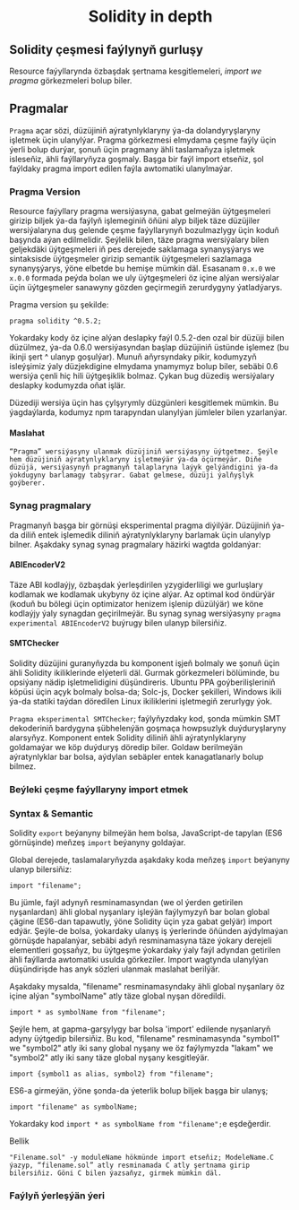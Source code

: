 # <div align="center">Solidity in depth</div>

## Solidity çeşmesi faýlynyň gurluşy

Resource faýyllarynda özbaşdak şertnama kesgitlemeleri, <em>import we pragma</em> görkezmeleri bolup biler.

## Pragmalar

`Pragma` açar sözi, düzüjiniň aýratynlyklaryny ýa-da dolandyryşlaryny işletmek üçin ulanylýar. Pragma görkezmesi elmydama çeşme faýly üçin ýerli bolup durýar, şonuň üçin pragmany ähli taslamaňyza işletmek isleseňiz, ähli faýllaryňyza goşmaly. Başga bir faýl import etseňiz, şol faýldaky pragma import edilen faýla awtomatiki ulanylmaýar.

### Pragma Version

Resource faýyllary pragma wersiýasyna, gabat gelmeýän üýtgeşmeleri girizip biljek ýa-da faýlyň işlemeginiň öňüni alyp biljek täze düzüjiler wersiýalaryna duş gelende çeşme faýyllarynyň bozulmazlygy üçin koduň başynda aýan edilmelidir. Şeýlelik bilen, täze pragma wersiýalary bilen geljekdäki üýtgeşmeleri iň pes derejede saklamaga synanyşýarys we sintaksisde üýtgeşmeler girizip semantik üýtgeşmeleri sazlamaga synanyşýarys, ýöne elbetde bu hemişe mümkin däl. Esasanam `0.x.0` we `x.0.0` formada peýda bolan we uly üýtgeşmeleri öz içine alýan wersiýalar üçin üýtgeşmeler sanawyny gözden geçirmegiň zerurdygyny ýatladýarys.

Pragma version şu şekilde:

```
pragma solidity ^0.5.2;
```

Yokardaky kody öz içine alýan deslapky faýl 0.5.2-den ozal bir düzüji bilen düzülmez, ýa-da 0.6.0 wersiýasyndan başlap düzüjiniň üstünde işlemez (bu ikinji şert ^ ulanyp goşulýar). Munuň aňyrsyndaky pikir, kodumyzyň isleýşimiz ýaly düzjekdigine elmydama ynamymyz bolup biler, sebäbi 0.6 wersiýa çenli hiç hili üýtgeşiklik bolmaz. Çykan bug düzediş wersiýalary deslapky kodumyzda oňat işlär.

Düzediji wersiýa üçin has çylşyrymly düzgünleri kesgitlemek mümkin. Bu ýagdaýlarda, kodumyz npm tarapyndan ulanylýan jümleler bilen yzarlanýar.

#### Maslahat

```
“Pragma” wersiýasyny ulanmak düzüjiniň wersiýasyny üýtgetmez. Şeýle hem düzüjiniň aýratynlyklaryny işletmeýär ýa-da öçürmeýär. Diňe düzüjä, wersiýasynyň pragmanyň talaplaryna laýyk gelýändigini ýa-da ýokdugyny barlamagy tabşyrar. Gabat gelmese, düzüji ýalňyşlyk goýberer.
```

### Synag pragmalary

Pragmanyň başga bir görnüşi eksperimental pragma diýilýär. Düzüjiniň ýa-da diliň entek işlemedik diliniň aýratynlyklaryny barlamak üçin ulanylyp bilner. Aşakdaky synag synag pragmalary häzirki wagtda goldanýar:

#### ABIEncoderV2

Täze ABI kodlaýjy, özbaşdak ýerleşdirilen yzygiderliligi we gurluşlary kodlamak we kodlamak ukybyny öz içine alýar. Az optimal kod öndürýär (koduň bu bölegi üçin optimizator henizem işlenip düzülýär) we köne kodlaýjy ýaly synagdan geçirilmeýär. Bu synag synag wersiýasyny `pragma experimental ABIEncoderV2` buýrugy bilen ulanyp bilersiňiz.

#### SMTChecker

Solidity düzüjini guranyňyzda bu komponent işjeň bolmaly we şonuň üçin ähli Solidity ikiliklerinde elýeterli däl. Gurmak görkezmeleri bölüminde, bu opsiýany nädip işletmelidigini düşündireris. Ubuntu PPA goýberilişleriniň köpüsi üçin açyk bolmaly bolsa-da; Solc-js, Docker şekilleri, Windows ikili ýa-da statiki taýdan döredilen Linux ikiliklerini işletmegiň zerurlygy ýok.

`Pragma eksperimental SMTChecker`; faýlyňyzdaky kod, şonda mümkin SMT dekoderiniň bardygyna şübhelenýän goşmaça howpsuzlyk duýduryşlaryny alarsyňyz. Komponent entek Solidity diliniň ähli aýratynlyklaryny goldamaýar we köp duýduryş döredip biler. Goldaw berilmeýän aýratynlyklar bar bolsa, aýdylan sebäpler entek kanagatlanarly bolup bilmez.

### Beýleki çeşme faýyllaryny import etmek
 
### Syntax & Semantic

Solidity `export` beýanyny bilmeýän hem bolsa, JavaScript-de tapylan (ES6 görnüşinde) meňzeş `import` beýanyny goldaýar.

Global derejede, taslamalaryňyzda aşakdaky koda meňzeş `import` beýanyny ulanyp bilersiňiz:

```
import "filename";

```

Bu jümle, faýl adynyň resminamasyndan (we ol ýerden getirilen nyşanlardan) ähli global nyşanlary işleýän faýlymyzyň bar bolan global çägine (ES6-dan tapawutly, ýöne Solidity üçin yza gabat gelýär) import edýär. Şeýle-de bolsa, ýokardaky ulanyş iş ýerlerinde öňünden aýdylmaýan görnüşde hapalanýar, sebäbi adyň resminamasyna täze ýokary derejeli elementleri goşsaňyz, bu üýtgeşme ýokardaky ýaly faýl adyndan getirilen ähli faýllarda awtomatiki usulda görkeziler. Import wagtynda ulanylýan düşündirişde has anyk sözleri ulanmak maslahat berilýär.

Aşakdaky mysalda, "filename" resminamasyndaky ähli global nyşanlary öz içine alýan "symbolName" atly täze global nyşan döredildi.

 ```
 import * as symbolName from "filename";
 
 ```
 
Şeýle hem, at gapma-garşylygy bar bolsa 'import' edilende nyşanlaryň adyny üýtgedip bilersiňiz. Bu kod, "filename" resminamasynda "symbol1" we "symbol2" atly iki sany global nyşany we öz faýlymyzda "lakam" we "symbol2" atly iki sany täze global nyşany kesgitleýär.

```
import {symbol1 as alias, symbol2} from "filename";
```

ES6-a girmeýän, ýöne şonda-da ýeterlik bolup biljek başga bir ulanyş;

```
import "filename" as symbolName;
```
Yokardaky kod `import * as symbolName from "filename";`e eşdeğerdir.

Bellik 

```
"Filename.sol" -y moduleName hökmünde import etseňiz; ModeleName.C ýazyp, “filename.sol” atly resminamada C atly şertnama girip bilersiňiz. Göni C bilen ýazsaňyz, girmek mümkin däl.
```

### Faýlyň ýerleşýän ýeri
